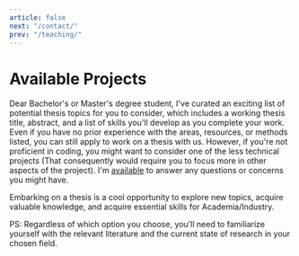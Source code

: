 ```yaml
---
article: false
next: "/contact/"
prev: "/teaching/"
---
```


# Available Projects


Dear Bachelor's or Master's degree student, I've curated an exciting list of potential thesis topics for you to consider, which includes a working thesis title, abstract, and a list of skills you'll develop as you complete your work. Even if you have no prior experience with the areas, resources, or methods listed, you can still apply to work on a thesis with us. However, if you're not proficient in coding, you might want to consider one of the less technical projects (That consequently would require you to focus more in other aspects of the project). I'm [available](/contact) to answer any questions or concerns you might have.

Embarking on a thesis is a cool opportunity to explore new topics, acquire valuable knowledge, and acquire essential skills for Academia/Industry.

PS: Regardless of which option you choose, you'll need to familiarize yourself with the relevant literature and the current state of research in your chosen field.



<!---

<ClientOnly>
<Thesis 
title="Electrical Muscle Stimulation for Motor Learning" 
abstract="This thesis aims to explore the efficacy of Electromyostimulation (EMS) in facilitating the acquisition of new motor skills. Multiple feedback technologies, including vibrotactile bands, EMS devices, and haptic feedback robots, will be employed in this study. By conducting a user study, this research aims to determine the most effective technology and feedback type for enhancing motor skill learning."
picture="">

<Badge type="tip" text="Unity3d" vertical="middle" />
<Badge type="tip" text="Hardware Integration" vertical="middle" />
<Badge type="tip" text="User Studies" vertical="middle" />
<Badge type="tip" text="Haptics" vertical="middle" />

</Thesis>
</ClientOnly>

---

<ClientOnly>
<Thesis 
title="Peripheral vs Central Vision Information Presentation During Walking" 
abstract="This thesis aims to investigate the impact of the presentation of information on human walking behavior. Specifically, the study will compare the effects of three different display types - AR peripheral, Handheld, and Watch - on the speed and behavior of individuals checking information while on the move. Through a user study, the research seeks to gain insights into how the type of display used can influence human walking behavior and potentially lead to changes in design and use of such technologies in the future."
picture="/theses/vest.jpg">

<Badge type="tip" text="Unity3d" vertical="middle" />
<Badge type="tip" text="Hardware Integration" vertical="middle" />
<Badge type="tip" text="User Studies" vertical="middle" />
<Badge type="tip" text="Haptics" vertical="middle" />

</Thesis>
</ClientOnly>

---

<ClientOnly>
<Thesis 
title="Infinite Texture Rendering In Virtual Reality" 
abstract="Imagine a world where you cannot touch any object anymore; this world is currently called virtual reality. With the aim to enable the rendering of haptic textures in VR, we will explore how the combination of movement and vibration can create a haptic illusion of texture rendering in large scale."
picture="/theses/UH.jpg">

<Badge type="tip" text="Robotics" vertical="middle" />
<Badge type="tip" text="Virtual Reality" vertical="middle" />
<Badge type="tip" text="Haptics" vertical="middle" />
<Badge type="tip" text="User Studies" vertical="middle" />

</Thesis>
</ClientOnly>


<ClientOnly>
<Thesis 
title="Human Augmentation and Enhance Performance Technologies" 
abstract="My research interests lie in the field of Augmentation Technologies, and I am keen to explore their impact on individuals' behaviors, including users, bystanders, and social groups. To investigate this topic in detail, I have developed a set of theoretical work and tools that will enable us to explore this area thoroughly.
As technology continues to evolve, it's essential to understand how it affects human behavior and interactions. Therefore, I am inviting students with a strong academic background and a passion for this field to join me in this exploration.
If you are interested in pursuing a thesis related to this topic and have a novel idea you would like to explore, or if you are intrigued by the concept of cyborgs, I encourage you to get in touch with me. Together, we can have a detailed discussion about potential research topics and how we can contribute to the existing knowledge base.
This academic journey promises to offer valuable insights into the impact of Augmentation Technologies on human behavior and interactions. I look forward to collaborating with students who share my curiosity and enthusiasm for this field of research"
picture="/theses/">

<Badge type="tip" text="Human Augmentation" vertical="middle" />
<Badge type="tip" text="Psychology" vertical="middle" />
<Badge type="tip" text="Prototyping" vertical="middle" />
<Badge type="tip" text="User Studies" vertical="middle" />

</Thesis>
</ClientOnly>

<ClientOnly>
<Thesis 
title="" 
abstract=""
picture="/theses/">

<Badge type="tip" text="" vertical="middle" />
<Badge type="tip" text="" vertical="middle" />
<Badge type="tip" text="" vertical="middle" />
<Badge type="tip" text="" vertical="middle" />

</Thesis>
</ClientOnly>

<ClientOnly>
<Thesis 
title="Communicating Emotions Using Haptic Stimulation on the Back" 
abstract="As the body's largest organ, the skin is home to thousands of mechanoreceptors that detect changes in motion, pressure, temperature, and pain. But most interfaces for communication rely on some sort of visual or auditory feedback. To complete this thesis, you will develop a system to detect people's feelings and provide haptic feedback to convey those feelings remotely."
picture="/theses/vest.jpg">

<Badge type="tip" text="Python" vertical="middle" />
<Badge type="tip" text="Emotion Recognition" vertical="middle" />
<Badge type="tip" text="User Studies" vertical="middle" />
<Badge type="tip" text="Haptics" vertical="middle" />

</Thesis>
</ClientOnly>

---

<ClientOnly>
<Thesis 
title="Augmenting Human Cognition Through AI Supported Triggers: The case of writting" 
abstract="Recent advancements in artificial intelligence have resulted in the development of groundbreaking technologies like GPT-3 and Stable Difussion. Artificial intelligence systems can now almost effortlessly carry out tasks that were previously thought to be difficult for AI but not for humans because they required some degree of creativity. However, while it is undeniable that human cognition has advanced over the centuries, this change has occurred at a slower rate. Within the context of this thesis, you will investigate the emerging field of human enhancement and computer-human interaction. What triggers based on AI can do for human writers"
picture="/theses/augmentation.jpg">

<Badge type="tip" text="AI" vertical="middle" />
<Badge type="tip" text="Augmented Reality" vertical="middle" />
<Badge type="tip" text="Human Augmentation" vertical="middle" />
<Badge type="tip" text="Natural Language Processing" vertical="middle" />

</Thesis>
</ClientOnly>

<ClientOnly>
<Thesis 
title="Augmenting Human Cognition Using Transcranial Direct Stimulation: Placebo Or Reality" 
abstract="The current state of the art of cognitive human-augmentations often relies on sensory inputs to support cognition (for example lifelogging technologies for increasing memory). This is not suprising giveng the few information we have about the human brain and its functions. However, Transcranial Stimulation stands out as the only technology that directly stimulates the human braing to alter it's functioning. In this thesis you will run a experiments comparing the effectivity of such technology"
picture="/theses/tdcs.png">

<Badge type="tip" text="Human Augmentation" vertical="middle" />
<Badge type="tip" text="User Studies" vertical="middle" />
<Badge type="tip" text="Neuroscience" vertical="middle" />
<Badge type="tip" text="Tdcs" vertical="middle" />

</Thesis>
</ClientOnly>

<ClientOnly>
<Thesis 
title="Full-Chasis Encountered-type Haptics for VR" 
abstract="Collaborative robots, used for haptics are composed by a set of links and joints. However, encountered-type Haptics typically uses makes use of the robot's end-effector (Last link of the chain). In this thesis, we will explore the design space, new opportunities and challenges that bring the use of all the links of the robot for providing encountered-type haptics"
picture="/theses/Kinova.jpg">

<Badge type="tip" text="C#" vertical="middle" />
<Badge type="tip" text="Unity3D" vertical="middle" />
<Badge type="tip" text="User Experiments" vertical="middle" />
<Badge type="tip" text="Robotics (Basic)" vertical="middle" />

</Thesis>
</ClientOnly>

--- 

<ClientOnly>
<Thesis 
title="Finger-mounted Haptic Feedback for Topological Surface Rendering" 
abstract="Imagine how you interact with google maps; How can you know the altitude on the map?. Now imagine that you can feel the peaks of the mountains with your fingertips, the heigh difference between two spots with the deformation in your fingers. This thesis will replicate a state-of-the-art finger-mounted haptic device and test it in mobile interactions."
picture="/images/Papers/altering.jpg">

<Badge type="tip" text="ESP32/RPi/Arduino" vertical="middle" /> 
<Badge type="tip" text="Python/C++" vertical="middle" /> 
<Badge type="tip" text="3D Printing" vertical="middle" />

</Thesis>
</ClientOnly>

---

<ClientOnly>
<Thesis 
title="Encountered-type Mid-air Haptics" 
abstract="Haptic interfaces are generally stimulation-specific; a given device has a (typically) very constrained range of rendering possibilities. Integration Kinaesthetic and Mid-air ultrasound haptics open the doors to a new time of interfaces capable of rendering a broad range of haptic sensations. In this thesis, you will explore the design space of these interfaces and run user studies to showcase the advantages and drawbacks of this setup."
picture="/theses/UH.jpg">

<Badge type="tip" text="C#" vertical="middle" />
<Badge type="tip" text="Unity3D" vertical="middle" /> 
<Badge type="tip" text="User Experiments" vertical="middle" />
<Badge type="tip" text="Robotics (Basic)" vertical="middle" />

</Thesis>
</ClientOnly>

---
-->
